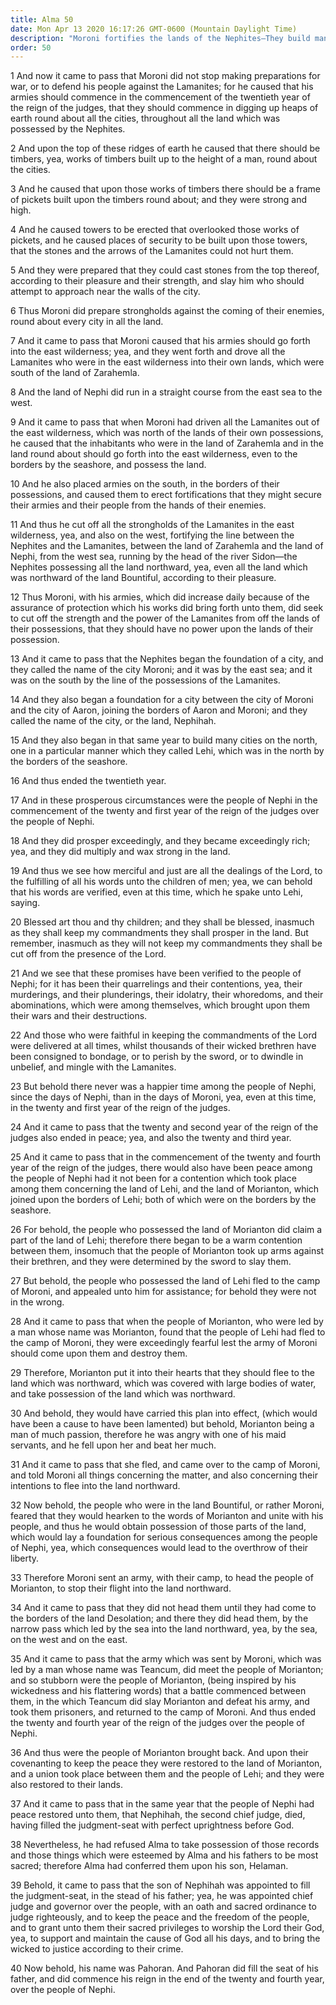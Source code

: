 ```yaml
---
title: Alma 50
date: Mon Apr 13 2020 16:17:26 GMT-0600 (Mountain Daylight Time)
description: "Moroni fortifies the lands of the Nephites—They build many new cities—Wars and destructions befell the Nephites in the days of their wickedness and abominations—Morianton and his dissenters are defeated by Teancum—Nephihah dies, and his son Pahoran fills the judgment seat. About 72–67 B.C."
order: 50
---
```


1 And now it came to pass that Moroni did not stop making preparations for war, or to defend his people against the Lamanites; for he caused that his armies should commence in the commencement of the twentieth year of the reign of the judges, that they should commence in digging up heaps of earth round about all the cities, throughout all the land which was possessed by the Nephites.

2 And upon the top of these ridges of earth he caused that there should be timbers, yea, works of timbers built up to the height of a man, round about the cities.

3 And he caused that upon those works of timbers there should be a frame of pickets built upon the timbers round about; and they were strong and high.

4 And he caused towers to be erected that overlooked those works of pickets, and he caused places of security to be built upon those towers, that the stones and the arrows of the Lamanites could not hurt them.

5 And they were prepared that they could cast stones from the top thereof, according to their pleasure and their strength, and slay him who should attempt to approach near the walls of the city.

6 Thus Moroni did prepare strongholds against the coming of their enemies, round about every city in all the land.

7 And it came to pass that Moroni caused that his armies should go forth into the east wilderness; yea, and they went forth and drove all the Lamanites who were in the east wilderness into their own lands, which were south of the land of Zarahemla.

8 And the land of Nephi did run in a straight course from the east sea to the west.

9 And it came to pass that when Moroni had driven all the Lamanites out of the east wilderness, which was north of the lands of their own possessions, he caused that the inhabitants who were in the land of Zarahemla and in the land round about should go forth into the east wilderness, even to the borders by the seashore, and possess the land.

10 And he also placed armies on the south, in the borders of their possessions, and caused them to erect fortifications that they might secure their armies and their people from the hands of their enemies.

11 And thus he cut off all the strongholds of the Lamanites in the east wilderness, yea, and also on the west, fortifying the line between the Nephites and the Lamanites, between the land of Zarahemla and the land of Nephi, from the west sea, running by the head of the river Sidon—the Nephites possessing all the land northward, yea, even all the land which was northward of the land Bountiful, according to their pleasure.

12 Thus Moroni, with his armies, which did increase daily because of the assurance of protection which his works did bring forth unto them, did seek to cut off the strength and the power of the Lamanites from off the lands of their possessions, that they should have no power upon the lands of their possession.

13 And it came to pass that the Nephites began the foundation of a city, and they called the name of the city Moroni; and it was by the east sea; and it was on the south by the line of the possessions of the Lamanites.

14 And they also began a foundation for a city between the city of Moroni and the city of Aaron, joining the borders of Aaron and Moroni; and they called the name of the city, or the land, Nephihah.

15 And they also began in that same year to build many cities on the north, one in a particular manner which they called Lehi, which was in the north by the borders of the seashore.

16 And thus ended the twentieth year.

17 And in these prosperous circumstances were the people of Nephi in the commencement of the twenty and first year of the reign of the judges over the people of Nephi.

18 And they did prosper exceedingly, and they became exceedingly rich; yea, and they did multiply and wax strong in the land.

19 And thus we see how merciful and just are all the dealings of the Lord, to the fulfilling of all his words unto the children of men; yea, we can behold that his words are verified, even at this time, which he spake unto Lehi, saying.

20 Blessed art thou and thy children; and they shall be blessed, inasmuch as they shall keep my commandments they shall prosper in the land. But remember, inasmuch as they will not keep my commandments they shall be cut off from the presence of the Lord.

21 And we see that these promises have been verified to the people of Nephi; for it has been their quarrelings and their contentions, yea, their murderings, and their plunderings, their idolatry, their whoredoms, and their abominations, which were among themselves, which brought upon them their wars and their destructions.

22 And those who were faithful in keeping the commandments of the Lord were delivered at all times, whilst thousands of their wicked brethren have been consigned to bondage, or to perish by the sword, or to dwindle in unbelief, and mingle with the Lamanites.

23 But behold there never was a happier time among the people of Nephi, since the days of Nephi, than in the days of Moroni, yea, even at this time, in the twenty and first year of the reign of the judges.

24 And it came to pass that the twenty and second year of the reign of the judges also ended in peace; yea, and also the twenty and third year.

25 And it came to pass that in the commencement of the twenty and fourth year of the reign of the judges, there would also have been peace among the people of Nephi had it not been for a contention which took place among them concerning the land of Lehi, and the land of Morianton, which joined upon the borders of Lehi; both of which were on the borders by the seashore.

26 For behold, the people who possessed the land of Morianton did claim a part of the land of Lehi; therefore there began to be a warm contention between them, insomuch that the people of Morianton took up arms against their brethren, and they were determined by the sword to slay them.

27 But behold, the people who possessed the land of Lehi fled to the camp of Moroni, and appealed unto him for assistance; for behold they were not in the wrong.

28 And it came to pass that when the people of Morianton, who were led by a man whose name was Morianton, found that the people of Lehi had fled to the camp of Moroni, they were exceedingly fearful lest the army of Moroni should come upon them and destroy them.

29 Therefore, Morianton put it into their hearts that they should flee to the land which was northward, which was covered with large bodies of water, and take possession of the land which was northward.

30 And behold, they would have carried this plan into effect, (which would have been a cause to have been lamented) but behold, Morianton being a man of much passion, therefore he was angry with one of his maid servants, and he fell upon her and beat her much.

31 And it came to pass that she fled, and came over to the camp of Moroni, and told Moroni all things concerning the matter, and also concerning their intentions to flee into the land northward.

32 Now behold, the people who were in the land Bountiful, or rather Moroni, feared that they would hearken to the words of Morianton and unite with his people, and thus he would obtain possession of those parts of the land, which would lay a foundation for serious consequences among the people of Nephi, yea, which consequences would lead to the overthrow of their liberty.

33 Therefore Moroni sent an army, with their camp, to head the people of Morianton, to stop their flight into the land northward.

34 And it came to pass that they did not head them until they had come to the borders of the land Desolation; and there they did head them, by the narrow pass which led by the sea into the land northward, yea, by the sea, on the west and on the east.

35 And it came to pass that the army which was sent by Moroni, which was led by a man whose name was Teancum, did meet the people of Morianton; and so stubborn were the people of Morianton, (being inspired by his wickedness and his flattering words) that a battle commenced between them, in the which Teancum did slay Morianton and defeat his army, and took them prisoners, and returned to the camp of Moroni. And thus ended the twenty and fourth year of the reign of the judges over the people of Nephi.

36 And thus were the people of Morianton brought back. And upon their covenanting to keep the peace they were restored to the land of Morianton, and a union took place between them and the people of Lehi; and they were also restored to their lands.

37 And it came to pass that in the same year that the people of Nephi had peace restored unto them, that Nephihah, the second chief judge, died, having filled the judgment-seat with perfect uprightness before God.

38 Nevertheless, he had refused Alma to take possession of those records and those things which were esteemed by Alma and his fathers to be most sacred; therefore Alma had conferred them upon his son, Helaman.

39 Behold, it came to pass that the son of Nephihah was appointed to fill the judgment-seat, in the stead of his father; yea, he was appointed chief judge and governor over the people, with an oath and sacred ordinance to judge righteously, and to keep the peace and the freedom of the people, and to grant unto them their sacred privileges to worship the Lord their God, yea, to support and maintain the cause of God all his days, and to bring the wicked to justice according to their crime.

40 Now behold, his name was Pahoran. And Pahoran did fill the seat of his father, and did commence his reign in the end of the twenty and fourth year, over the people of Nephi.

